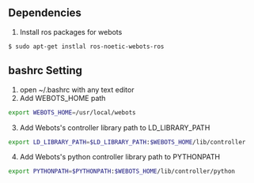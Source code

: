 ## **Dependencies**

1. Install ros packages for webots

`$ sudo apt-get instlal ros-noetic-webots-ros`

## **bashrc Setting**

1. open ~/.bashrc with any text editor
2. Add WEBOTS_HOME path

```bash
export WEBOTS_HOME=/usr/local/webots
```

3. Add Webots's controller library path to LD_LIBRARY_PATH

```bash
export LD_LIBRARY_PATH=$LD_LIBRARY_PATH:$WEBOTS_HOME/lib/controller
```

4. Add Webots's python controller library path to PYTHONPATH
   
```bash
export PYTHONPATH=$PYTHONPATH:$WEBOTS_HOME/lib/controller/python
```

[//]: <makefile, properties, bash> 
